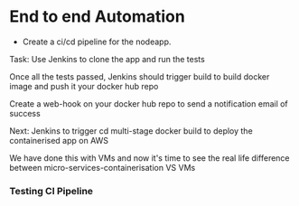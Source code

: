 # End to end Automation
* Create a ci/cd pipeline for the nodeapp.


Task:
Use Jenkins to clone the app and run the tests

Once all the tests passed, Jenkins should trigger build to build docker image and push it your docker hub repo

Create a web-hook on your docker hub repo to send a notification email of success

Next: Jenkins to trigger cd multi-stage docker build to deploy the containerised app on AWS

We have done this with VMs and now it's time to see the real life difference between micro-services-containerisation VS VMs

### Testing CI Pipeline

